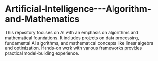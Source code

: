 # Artificial-Intelligence---Algorithm-and-Mathematics
This repository focuses on AI with an emphasis on algorithms and mathematical foundations. It includes projects on data processing, fundamental AI algorithms, and mathematical concepts like linear algebra and optimization. Hands-on work with various frameworks provides practical model-building experience.

